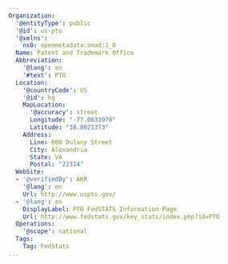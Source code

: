```yaml
---
Organization:
  '@entityType': public
  '@id': us-pto
  '@xmlns':
    ns0: openmetadata:omad:1_0
  Name: Patent and Trademark Office
  Abbreviation:
    '@lang': en
    '#text': PTO
  Location:
    '@countryCode': US
    '@id': hq
    MapLocation:
      '@accuracy': street
      Longitude: "-77.0633978"
      Latitude: "38.8021373"
    Address:
      Line: 600 Dulany Street
      City: Alexandria
      State: VA
      Postal: "22314"
  WebSite:
  - '@verifiedBy': AKR
    '@lang': en
    Url: http://www.uspto.gov/
  - '@lang': en
    DisplayLabel: PTO FedSTATS Information Page
    Url: http://www.fedstats.gov/key_stats/index.php?id=PTO
  Operations:
    '@scope': national
  Tags:
    Tag: FedStats
...
```


